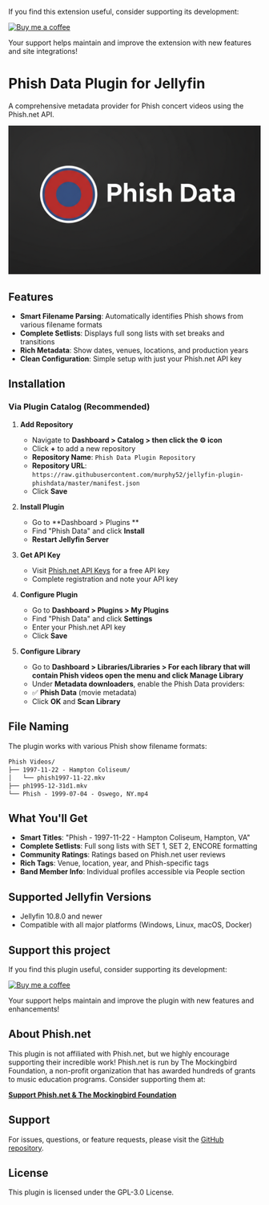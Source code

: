 If you find this extension useful, consider supporting its development:

[![Buy me a coffee](https://img.buymeacoffee.com/button-api/?text=Buy%20me%20a%20coffee&emoji=&slug=murphy52&button_colour=FFDD00&font_colour=000000&font_family=Cookie&outline_colour=000000&coffee_colour=ffffff)](https://www.buymeacoffee.com/murphy52)

Your support helps maintain and improve the extension with new features and site integrations!

# Phish Data Plugin for Jellyfin

A comprehensive metadata provider for Phish concert videos using the Phish.net API. 

![Phish Data Jellyfin Plugin](https://github.com/murphy52/jellyfin-plugin-phishdata/blob/master/thumb.png)

## Features

- **Smart Filename Parsing**: Automatically identifies Phish shows from various filename formats
- **Complete Setlists**: Displays full song lists with set breaks and transitions
- **Rich Metadata**: Show dates, venues, locations, and production years
- **Clean Configuration**: Simple setup with just your Phish.net API key

## Installation

### Via Plugin Catalog (Recommended)

1. **Add Repository**
   - Navigate to **Dashboard > Catalog > then click the ⚙️ icon**
   - Click **+** to add a new repository
   - **Repository Name**: `Phish Data Plugin Repository`
   - **Repository URL**: `https://raw.githubusercontent.com/murphy52/jellyfin-plugin-phishdata/master/manifest.json`
   - Click **Save**

2. **Install Plugin**
   - Go to **Dashboard > Plugins **
   - Find "Phish Data" and click **Install**
   - **Restart Jellyfin Server**

3. **Get API Key**
   - Visit [Phish.net API Keys](https://phish.net/api/keys) for a free API key
   - Complete registration and note your API key

4. **Configure Plugin**
   - Go to **Dashboard > Plugins > My Plugins**
   - Find "Phish Data" and click **Settings**
   - Enter your Phish.net API key
   - Click **Save**

5. **Configure Library**
   - Go to **Dashboard > Libraries/Libraries > For each library that will contain Phish videos open the menu and click Manage Library**
   - Under **Metadata downloaders**, enable the Phish Data providers:
   - ✅ **Phish Data** (movie metadata)
   - Click **OK** and **Scan Library**

## File Naming

The plugin works with various Phish show filename formats:

```
Phish Videos/
├── 1997-11-22 - Hampton Coliseum/
│   └── phish1997-11-22.mkv
├── ph1995-12-31d1.mkv
└── Phish - 1999-07-04 - Oswego, NY.mp4
```

## What You'll Get

- **Smart Titles**: "Phish - 1997-11-22 - Hampton Coliseum, Hampton, VA"
- **Complete Setlists**: Full song lists with SET 1, SET 2, ENCORE formatting
- **Community Ratings**: Ratings based on Phish.net user reviews
- **Rich Tags**: Venue, location, year, and Phish-specific tags
- **Band Member Info**: Individual profiles accessible via People section

## Supported Jellyfin Versions

- Jellyfin 10.8.0 and newer
- Compatible with all major platforms (Windows, Linux, macOS, Docker)

## Support this project

If you find this plugin useful, consider supporting its development:

[![Buy me a coffee](https://img.buymeacoffee.com/button-api/?text=Buy%20me%20a%20coffee&emoji=&slug=murphy52&button_colour=FFDD00&font_colour=000000&font_family=Cookie&outline_colour=000000&coffee_colour=ffffff)](https://www.buymeacoffee.com/murphy52)

Your support helps maintain and improve the plugin with new features and enhancements!

## About Phish.net

This plugin is not affiliated with Phish.net, but we highly encourage supporting their incredible work! Phish.net is run by The Mockingbird Foundation, a non-profit organization that has awarded hundreds of grants to music education programs. Consider supporting them at:

**[Support Phish.net & The Mockingbird Foundation](https://donate.mbird.org/forms/mbird-donations-via-the-phishnet-frontpage)**

## Support

For issues, questions, or feature requests, please visit the [GitHub repository](https://github.com/murphy52/jellyfin-plugin-phishdata).

## License

This plugin is licensed under the GPL-3.0 License.
